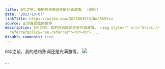 ```yaml
---
title: 6年之前，我的总结陈词还是充满激情。 [图片]
date: '2023-10-07'
linkTitle: https://weibo.com/3825863518/NmJ5SEXzu
source: 正宗毒奶菇的微博
description: 6年之前，我的总结陈词还是充满激情。 <img style="" src="https://tvax3.sinaimg.cn/large/e40a0b5egy1himj5zyxeij20cy05o40t.jpg"
  referrerpolicy="no-referrer"><br><br> ...
disable_comments: true
---
```

6年之前，我的总结陈词还是充满激情。 <img style="" src="https://tvax3.sinaimg.cn/large/e40a0b5egy1himj5zyxeij20cy05o40t.jpg" referrerpolicy="no-referrer"><br><br> ...